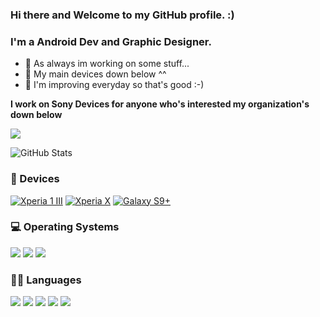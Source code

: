 ### Hi there and Welcome to my GitHub profile. :)

### I'm a Android Dev and Graphic Designer.
- 🔭 As always im working on some stuff...
- 📱 My main devices down below ^^
- 👀 I'm improving everyday so that's good :-)

**I work on Sony Devices for anyone who's interested my organization's down below**

[![](https://img.shields.io/badge/XperiaOSSDev%20%20-000000?style=flat-square&logo=Sony&logoColor=FFFFFF&labelColor=000000)](https://github.com/xperiaossdev)

![GitHub Stats](https://github-readme-stats.vercel.app/api?username=saku-bruh&theme=radical)

### 📱 Devices
[![Xperia 1 III](https://img.shields.io/badge/Xperia%201%20III-000000?style=flat-square&logo=Sony&logoColor=FFFFFF&labelColor=000000)](https://www.sony-asia.com/electronics/smartphones/xperia-1m3)
[![Xperia X](https://img.shields.io/badge/Xperia%20%20X-000000?style=flat-square&logo=Sony&logoColor=FFFFFF&labelColor=000000)](https://www.gsmarena.com/sony_xperia_x-7948.php)
[![Galaxy S9+](https://img.shields.io/badge/Galaxy%20%20S9+-000000?style=flat-square&logo=Samsung&logoColor=FFFFFF&labelColor=000000)](https://www.gsmarena.com/samsung_galaxy_s9+-8967.php)

### 💻 Operating Systems

[![](https://img.shields.io/badge/Android-13-3DDC84?style=flat-square&logo=android&logoColor=3DDC84&labelColor=000000)](https://www.android.com/)
[![](https://img.shields.io/badge/Windows-11-00A4EF?style=flat-square&logo=windows&logoColor=00A4EF&labelColor=000000)](https://www.microsoft.com/windows/get-windows-11/)
[![](https://img.shields.io/badge/BlendOS-Linux-DA19E0?style=flat-square&logo=archlinux&logoColor=DA19E0&labelColor=000000)](https://blendos.co/)

### 👨‍💻 Languages

[![](https://img.shields.io/badge/Bash/PS-000000?style=flat-square&logo=powershell&logoColor=ffffff)](https://www.shell.com/)
[![](https://img.shields.io/badge/-Node.js-43853d?style=flat-square&logo=node.js&logoColor=ffffff)](https://nodejs.org/)
[![](https://img.shields.io/badge/TypeScript-cb3837?style=flat-square&logo=TypeScript&logoColor=ffffff)](https://www.typescriptlang.org/)
[![](https://img.shields.io/badge/-NPM-cb3837?style=flat-square&logo=npm&logoColor=white)](https://npmjs.com/)
[![](https://img.shields.io/badge/-CSS-1572B6?style=flat-square&logo=css3&logoColor=white)](https://www.w3.org/Style/CSS/)
